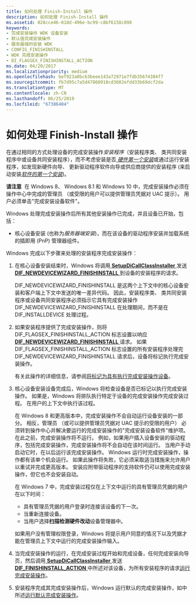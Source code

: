 ```yaml
---
title: 如何处理 Finish-Install 操作
description: 如何处理 Finish-Install 操作
ms.assetid: 028cce46-018d-496e-bc99-c8bf6158c898
keywords:
- 完成安装操作 WDK 设备安装
- 默认值完成安装操作
- 服务器端的安装 WDK
- CONFIG_FINISHINSTALL
- WDK 完成安装操作
- DI_FLAGSEX_FINISHINSTALL_ACTION
ms.date: 04/20/2017
ms.localizationpriority: medium
ms.openlocfilehash: bef923a0bc63beee143a72971e7fdb35674384f7
ms.sourcegitcommit: fb7d95c7a5d47860918cd3602efdd33b69dcf2da
ms.translationtype: MT
ms.contentlocale: zh-CN
ms.lasthandoff: 06/25/2019
ms.locfileid: "67386404"
---
```

# <a name="how-finish-install-actions-are-processed"></a>如何处理 Finish-Install 操作


在通过相同的方式处理设备的完成安装操作*安装程序*（安装程序类、 类共同安装程序中或设备共同安装程序），而不考虑安装是否[ *硬件第一个安装*](hardware-first-installation.md)或通过运行安装程序，如发现新硬件向导、 更新驱动程序软件向导或供应商提供的安装程序 (来启动安装[*软件的第一个安装*](software-first-installation.md))。

**请注意**  在 Windows 8、 Windows 8.1 和 Windows 10 中，完成安装操作必须在操作中心中完成的管理员 （或受限的用户可以提供管理员凭据对 UAC 提示）。 用户必须单击"完成安装设备软件"。

 

Windows 处理完成安装操作后所有其他安装操作已完成，并且设备已开始，包括：

-   核心设备安装 (也称为*服务器端安装*)，而在该设备的驱动程序安装并加载系统的插即用 (PnP) 管理器组件。

Windows 完成以下步骤来处理的安装程序完成安装操作：

1.  在核心设备安装结束时，Windows 将调用[ **SetupDiCallClassInstaller** ](https://docs.microsoft.com/windows/desktop/api/setupapi/nf-setupapi-setupdicallclassinstaller)发送[ **DIF_NEWDEVICEWIZARD_FINISHINSTALL** ](https://docs.microsoft.com/windows-hardware/drivers/install/dif-newdevicewizard-finishinstall)到设备的安装程序的请求。

    DIF_NEWDEVICEWIZARD_FINISHINSTALL 是这两个上下文中的核心设备安装和客户端上下文中发送的唯一差异代码。 因此，安装程序类、 类共同安装程序或设备共同安装程序必须指示它具有完成安装操作 DIF_NEWDEVICEWIZARD_FINISHINSTALL 在处理期间，而不是在 DIF_INSTALLDEVICE 处理过程。

2.  如果安装程序提供了完成安装操作，则将 DIF_FLAGSEX_FINISHINSTALL_ACTION 标志设置以响应[ **DIF_NEWDEVICEWIZARD_FINISHINSTALL** ](https://docs.microsoft.com/windows-hardware/drivers/install/dif-newdevicewizard-finishinstall)请求。 如果 DIF_FLAGSEX_FINISHINSTALL_ACTION 标志设置的所有安装程序处理完 DIF_NEWDEVICEWIZARD_FINISHINSTALL 请求后，设备将标记执行完成安装操作。

    有关此操作的详细信息，请参阅[将标记为具有执行完成安装操作设备](setting-the-configflag-finishinstall-action-device-configuration-flag.md)。

3.  核心设备安装设备完成后，Windows 将检查设备是否已标记以执行完成安装操作。 如果是，Windows 将排队执行特定于设备的完成安装操作完成安装过程。 在用户的上下文中执行该过程。

    在 Windows 8 和更高版本中，完成安装操作不会自动运行设备安装的一部分。 相反，管理员 （或可以提供管理员凭据对 UAC 提示的受限的用户） 必须转到操作中心并解决要运行的完成安装操作的"完成安装设备软件"维护项。 在此之前，完成安装操作将不运行。 例如，如果用户插入设备安装的驱动程序，包括完成安装操作，完成安装操作将不会自动在该时间运行。 当用户手动启动它时，在以后运行该完成安装操作。 Windows 运行时完成安装操作，操作都有该单个机会运行。 如果此操作将失败，它必须采取适当措施来允许用户以重试并完成更高版本。 安装应附带驱动程序的支持软件仍可以使用完成安装操作，但它也不会安装自动。

    在 Windows 7 中，完成安装过程仅在上下文中运行的具有管理员凭据的用户在以下时间：

    -   具有管理员凭据的用户登录时连接该设备的下一次。
    -   当重新连接设备。
    -   当用户选择**扫描检测硬件改动**设备管理器中。

    如果用户没有管理权限登录，Windows 将提示用户同意的情况下以及凭据才能在管理员上下文中运行的完成安装操作输入。

4.  当完成安装操作的运行，在完成安装过程开始和完成设备，任何完成安装向导页，然后调用[ **SetupDiCallClassInstaller** ](https://docs.microsoft.com/windows/desktop/api/setupapi/nf-setupapi-setupdicallclassinstaller)发送[ **DIF_FINISHINSTALL_ACTION** ](https://docs.microsoft.com/windows-hardware/drivers/install/dif-finishinstall-action)中所述对该设备，为所有安装程序的请求[运行完成安装操作](running-finish-install-actions.md)。

5.  安装程序完成其完成安装操作后，Windows 运行默认的完成安装操作，如中所述[运行默认完成安装操作](running-the-default-finish-install-action.md)。

 

 





